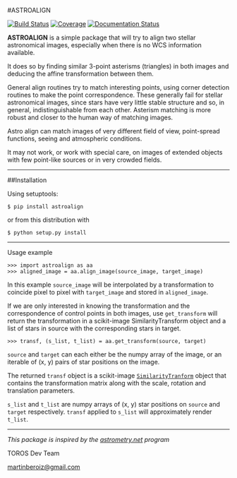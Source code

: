 #ASTROALIGN

[![Build Status](https://travis-ci.org/toros-astro/astroalign.svg?branch=master)](https://travis-ci.org/toros-astro/astroalign)
[![Coverage](https://codecov.io/github/toros-astro/astroalign/coverage.svg?branch=master)](https://codecov.io/github/toros-astro/astroalign)
[![Documentation Status](https://readthedocs.org/projects/astroalign/badge/?version=latest)](http://astroalign.readthedocs.org/en/latest/?badge=latest)

**ASTROALIGN** is a simple package that will try to align two stellar astronomical images, especially when there is no WCS information available.

It does so by finding similar 3-point asterisms (triangles) in both images and deducing the
affine transformation between them.

General align routines try to match interesting points, using corner detection routines to make the point correspondence.
These generally fail for stellar astronomical images, since stars have very little stable structure and so, in general, indistinguishable from each other.
Asterism matching is more robust and closer to the human way of matching images.

Astro align can match images of very different field of view, point-spread functions, seeing and atmospheric conditions.

It may not work, or work with special care, on images of extended objects with few point-like sources or in very crowded fields.

***

##Installation

Using setuptools:

    $ pip install astroalign

or from this distribution with

    $ python setup.py install

***

Usage example

    >>> import astroalign as aa
    >>> aligned_image = aa.align_image(source_image, target_image)

In this example `source_image` will be interpolated by a transformation to coincide pixel to pixel with `target_image` and stored in `aligned_image`.

If we are only interested in knowing the transformation and the correspondence of control points in both images, use `get_transform` will return the transformation in a scikit-image SimilarityTransform object and a list of stars in source with the corresponding stars in target.

    >>> transf, (s_list, t_list) = aa.get_transform(source, target)

`source` and `target` can each either be the numpy array of the image, or an iterable of (x, y) pairs of star positions on the image.

The returned `transf` object is a scikit-image [`SimilarityTranform`](http://scikit-image.org/docs/dev/api/skimage.transform.html#skimage.transform.SimilarityTransform) object that contains the transformation matrix along with the scale, rotation and translation parameters.

`s_list` and `t_list` are numpy arrays of (x, y) star positions on `source` and `target` respectively. `transf` applied to `s_list` will approximately render `t_list`.

***

*This package is inspired by the [astrometry.net](http://astrometry.net) program*

TOROS Dev Team

<martinberoiz@gmail.com>

